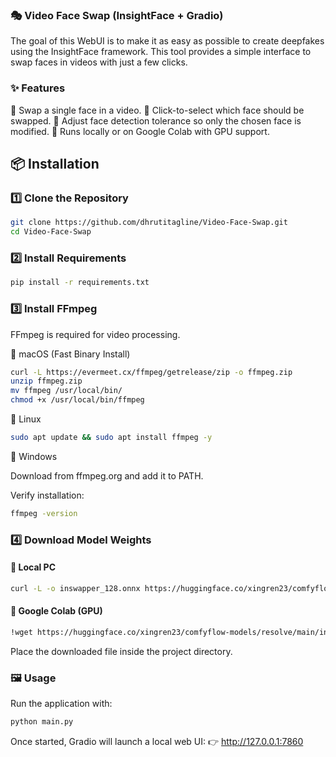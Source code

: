 ### 🎭 Video Face Swap (InsightFace + Gradio)

The goal of this WebUI is to make it as easy as possible to create deepfakes using the InsightFace framework.
This tool provides a simple interface to swap faces in videos with just a few clicks.

### ✨ Features

🔹 Swap a single face in a video.
🔹 Click-to-select which face should be swapped.
🔹 Adjust face detection tolerance so only the chosen face is modified.
🔹 Runs locally or on Google Colab with GPU support.

## 📦 Installation

### 1️⃣ Clone the Repository
```bash
git clone https://github.com/dhrutitagline/Video-Face-Swap.git
cd Video-Face-Swap
```

### 2️⃣ Install Requirements
```bash
pip install -r requirements.txt
```

### 3️⃣ Install FFmpeg

FFmpeg is required for video processing.

🔹 macOS (Fast Binary Install)
```bash
curl -L https://evermeet.cx/ffmpeg/getrelease/zip -o ffmpeg.zip
unzip ffmpeg.zip
mv ffmpeg /usr/local/bin/
chmod +x /usr/local/bin/ffmpeg
```

🔹 Linux
```bash
sudo apt update && sudo apt install ffmpeg -y
```

🔹 Windows

Download from ffmpeg.org
 and add it to PATH.

Verify installation:
```bash
ffmpeg -version
```

### 4️⃣ Download Model Weights
#### 🔹 Local PC
```bash
curl -L -o inswapper_128.onnx https://huggingface.co/xingren23/comfyflow-models/resolve/main/insightface/inswapper_128.onnx
```

#### 🔹 Google Colab (GPU)
```bash
!wget https://huggingface.co/xingren23/comfyflow-models/resolve/main/insightface/inswapper_128.onnx
```
Place the downloaded file inside the project directory.

### 🖼️ Usage
Run the application with:
```bash
python main.py
```

Once started, Gradio will launch a local web UI:
👉 http://127.0.0.1:7860
